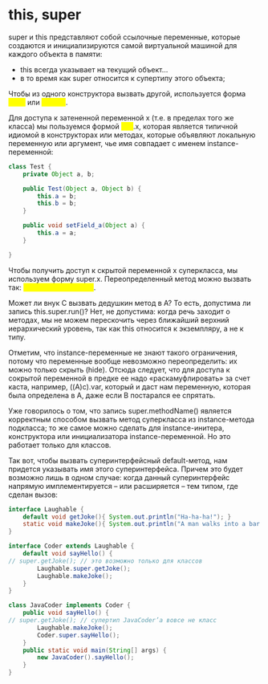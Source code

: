 # this, super

super и this представляют собой ссылочные переменные, которые создаются и инициализируются самой виртуальной машиной для каждого объекта в памяти:

* &#x20;this всегда указывает на текущий объект…
* &#x20;в то время как super относится к супертипу этого объекта;

Чтобы из одного конструктора вызвать другой, используется форма <mark style="color:yellow;">this()</mark> или <mark style="color:yellow;">super()</mark>.

Для доступа к затененной переменной x (т.е. в пределах того же класса) мы пользуемся формой <mark style="color:yellow;">this</mark>.x, которая является типичной идиомой в конструкторах или методах, которые объявляют локальную переменную или аргумент, чье имя совпадает с именем instance-переменной:

```java
class Test {
    private Object a, b;

    public Test(Object a, Object b) {
        this.a = b;
        this.b = b;
    }

    public void setField_a(Object a) {
        this.a = a;
    }

}
```

Чтобы получить доступ к скрытой переменной x суперкласса, мы используем форму super.x. Переопределенный метод можно вызвать так: <mark style="color:yellow;">super.methodName()</mark>.

Может ли внук C вызвать дедушкин метод в A? То есть, допустима ли запись this.super.run()? Нет, не допустима: когда речь заходит о методах, мы не можем перескочить через ближайший верхний иерархический уровень, так как this относится к экземпляру, а не к типу.&#x20;

Отметим, что instance-переменные не знают такого ограничения, потому что переменные вообще невозможно переопределить: их можно только скрыть (hide). Отсюда следует, что для доступа к сокрытой переменной в предке ее надо «раскамуфлировать» за счет каста, например, ((A)c).var, который и даст нам переменную, которая была определена в A, даже если B постарался ее спрятать.&#x20;

Уже говорилось о том, что запись super.methodName() является корректным способом вызвать метод суперкласса из instance-метода подкласса; то же самое можно сделать для instance-инитера, конструктора или инициализатора instance-переменной. Но это работает только для классов.&#x20;

Так вот, чтобы вызвать суперинтерфейсный default-метод, нам придется указывать имя этого суперинтерфейса. Причем это будет возможно лишь в одном случае: когда данный суперинтерфейс напрямую имплементируется – или расширяется – тем типом, где сделан вызов:

```java
interface Laughable {
    default void getJoke(){ System.out.println("Ha-ha-ha!"); }
    static void makeJoke(){ System.out.println("A man walks into a bar..."); }
}

interface Coder extends Laughable {
    default void sayHello() {
// super.getJoke(); // это возможно только для классов
        Laughable.super.getJoke();
        Laughable.makeJoke();
    }
}

class JavaCoder implements Coder {
    public void sayHello() {
// super.getJoke(); // супертип JavaCoder’а вовсе не класс
        Laughable.makeJoke();
        Coder.super.sayHello();
    }
    public static void main(String[] args) {
        new JavaCoder().sayHello();
    }
}
```
